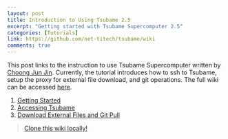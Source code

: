```yaml
---
layout: post
title: Introduction to Using Tsubame 2.5
excerpt: "Getting started with Tsubame Supercomputer 2.5"
categories: [Tutorials]
link: https://github.com/net-titech/tsubame/wiki
comments: true
---
```


This post links to the instruction to use Tsubame Supercomputer
written by [Choong Jun Jin](https://github.com/Zepx). 
Currently, the tutorial introduces how to ssh to Tsubame, setup
the proxy for external file download, and git operations. The full wiki
can be accessed [here](https://github.com/net-titech/tsubame/wiki).

1. [Getting Started](https://github.com/net-titech/tsubame/wiki/Getting-Started)
2. [Accessing Tsubame](https://github.com/net-titech/tsubame/wiki/Accessing-Tsubame)
3. [Download External Files and Git Pull](https://github.com/net-titech/tsubame/wiki/External-Downloads-and-Git-Pulls)

> [Clone this wiki locally!](https://github.com/net-titech/tsubame.wiki.git)
